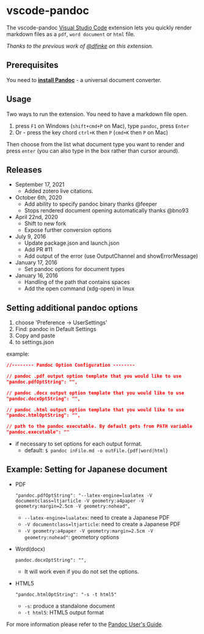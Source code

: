 # vscode-pandoc

The vscode-pandoc [Visual Studio Code](https://marketplace.visualstudio.com/items?itemName=chrischinchilla.vscode-pandoc) extension lets you quickly render markdown files as a `pdf`, `word document` or `html` file.

_Thanks to the previous work of [@dfinke](https://github.com/dfinke) on this extension._

## Prerequisites

You need to [**install Pandoc**](http://pandoc.org/installing.html) - a universal document converter.

## Usage

Two ways to run the extension. You need to have a markdown file open.

1. press `F1` on Windows (`shift+cmd+P` on Mac), type `pandoc`, press `Enter`
1. Or - press the key chord `ctrl+K` then `P` (`cmd+K` then `P` on Mac)

Then choose from the list what document type you want to render and press `enter` (you can also type in the box rather than cursor around).


## Releases

* September 17, 2021
  * Added zotero live citations.
* October 6th, 2020
  * Add ability to specify pandoc binary thanks @feeper
  * Stops rendered document opening automatically thanks @bno93
* April 22nd, 2020
  * Shift to new fork
  * Expose further conversion options
* July 9, 2016
  * Update package.json and launch.json
  * Add PR #11
  * Add output of the error (use OutputChannel and showErrorMessage)
* January 17, 2016
  * Set pandoc options for document types
* January 16, 2016
  * Handling of the path that contains spaces
  * Add the open command (xdg-open) in linux

## **Setting additional pandoc options**

1. choose 'Preference -> UserSettings'
1. Find: pandoc in Default Settings
1. Copy and paste
1. to settings.json

example:

```json
//-------- Pandoc Option Configuration --------

// pandoc .pdf output option template that you would like to use
"pandoc.pdfOptString": "",

// pandoc .docx output option template that you would like to use
"pandoc.docxOptString": "",

// pandoc .html output option template that you would like to use
"pandoc.htmlOptString": "",

// path to the pandoc executable. By default gets from PATH variable
"pandoc.executable": ""
```

* if necessary to set options for each output format.
  * default: `$ pandoc inFile.md -o outFile.{pdf|word|html}`

## Example: Setting for Japanese document

* PDF

  `"pandoc.pdfOptString": "--latex-engine=lualatex -V documentclass=ltjarticle -V geometry:a4paper -V geometry:margin=2.5cm -V geometry:nohead",`

  * `--latex-engine=lualatex`: need to create a Japanese PDF
  * `-V documentclass=ltjarticle`: need to create a Japanese PDF
  * `-V geometry:a4paper -V geometry:margin=2.5cm -V geometry:nohead"`: geometory options

* Word(docx)

  `pandoc.docxOptString": "",`
  * It will work even if you do not set the options.

* HTML5

  `"pandoc.htmlOptString": "-s -t html5"`

  * `-s`: produce a standalone document
  * `-t html5`: HTML5 output format

For more information please refer to the [Pandoc User's Guide](http://pandoc.org/README.html).
